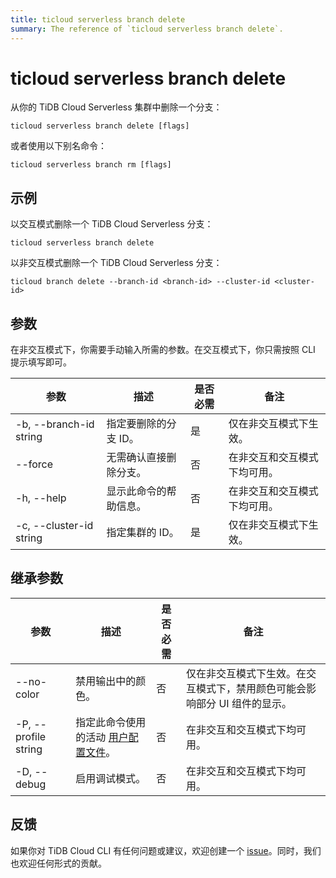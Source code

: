 ```yaml
---
title: ticloud serverless branch delete
summary: The reference of `ticloud serverless branch delete`.
---
```


# ticloud serverless branch delete

从你的 TiDB Cloud Serverless 集群中删除一个分支：

```shell
ticloud serverless branch delete [flags]
```

或者使用以下别名命令：

```shell
ticloud serverless branch rm [flags]
```

## 示例

以交互模式删除一个 TiDB Cloud Serverless 分支：

```shell
ticloud serverless branch delete
```

以非交互模式删除一个 TiDB Cloud Serverless 分支：

```shell
ticloud branch delete --branch-id <branch-id> --cluster-id <cluster-id>
```

## 参数

在非交互模式下，你需要手动输入所需的参数。在交互模式下，你只需按照 CLI 提示填写即可。

| 参数                    | 描述                                | 是否必需 | 备注                                                 |
|-------------------------|-------------------------------------|----------|------------------------------------------------------|
| -b, --branch-id string  | 指定要删除的分支 ID。               | 是       | 仅在非交互模式下生效。                               |
| --force                 | 无需确认直接删除分支。              | 否       | 在非交互和交互模式下均可用。                         |
| -h, --help              | 显示此命令的帮助信息。              | 否       | 在非交互和交互模式下均可用。                         |
| -c, --cluster-id string | 指定集群的 ID。                     | 是       | 仅在非交互模式下生效。                               |

## 继承参数

| 参数                 | 描述                                                                                | 是否必需 | 备注                                                                                                             |
|----------------------|-------------------------------------------------------------------------------------|----------|------------------------------------------------------------------------------------------------------------------|
| --no-color           | 禁用输出中的颜色。                                                                  | 否       | 仅在非交互模式下生效。在交互模式下，禁用颜色可能会影响部分 UI 组件的显示。                                       |
| -P, --profile string | 指定此命令使用的活动 [用户配置文件](/tidb-cloud/cli-reference.md#user-profile)。     | 否       | 在非交互和交互模式下均可用。                                                                                     |
| -D, --debug          | 启用调试模式。                                                                      | 否       | 在非交互和交互模式下均可用。                                                                                     |

## 反馈

如果你对 TiDB Cloud CLI 有任何问题或建议，欢迎创建一个 [issue](https://github.com/tidbcloud/tidbcloud-cli/issues/new/choose)。同时，我们也欢迎任何形式的贡献。
